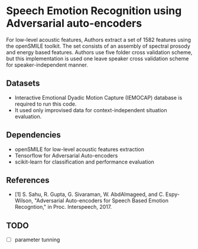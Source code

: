 # Speech Emotion Recognition using Adversarial auto-encoders

For low-level acoustic features, Authors extract a set of 1582 features using the openSMILE toolkit. The set consists of an assembly of spectral prosody and energy based features. Authors use five folder cross validation scheme, but this implementation is used one leave speaker cross validation scheme for speaker-independent manner. 

## Datasets
* Interactive Emotional Dyadic Motion Capture (IEMOCAP) database is required to run this code.
* It used only improvised data for context-independent situation evaluation.

## Dependencies
* openSMILE for low-level acoustic features extraction
* Tensorflow for Adversarial Auto-encoders
* scikit-learn for classification and performance evaluation

## References
* [1] S. Sahu, R. Gupta, G. Sivaraman, W. AbdAlmageed, and C. Espy-Wilson, "Adversarial Auto-encoders for Speech Based Emotion Recogntion," in Proc. Interspeech, 2017.

## TODO
- [ ] parameter tunning



